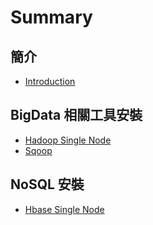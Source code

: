# Summary

## 簡介

* [Introduction](README.md)

## BigData 相關工具安裝

* [Hadoop Single Node](hadoop-single-node.md)
* [Sqoop](sqoop.md)

## NoSQL  安裝

* [Hbase Single Node](hbase-single-node.md)

